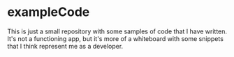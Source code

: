 # exampleCode
This is just a small repository with some samples of code that I have written. It's not a functioning app, but it's more of a whiteboard with some snippets that I think represent me as a developer.

